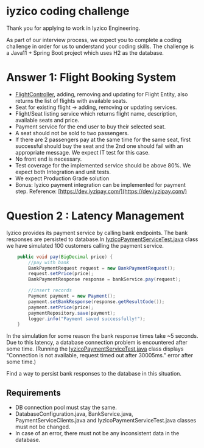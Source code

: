 # iyzico coding challenge

Thank you for applying to work in Iyzico Engineering.

As part of our interview process, we expect you to complete a coding challenge in order for us to understand your coding skills.
The challenge is a Java11 + Spring Boot project which uses H2 as the database.


# Answer 1: Flight Booking System


* [FlightController](src/main/java/com/iyzico/challenge/controller/FlightController.java),  adding, removing and updating for Flight Entity, also returns the list of flights with available seats.
* Seat for existing flight -> adding, removing or updating services.
* Flight/Seat listing service which returns flight name, description, available seats and price.
* Payment service for the end user to buy their selected seat.
* A seat should not be sold to two passengers.
* If there are 2 passengers pay at the same time for the same seat, first successful should buy the seat and the 2nd one should fail with an appropriate message. We expect IT test for this case.
* No front end is necessary.
* Test coverage for the implemented service should be above 80%. We expect both Integration and unit tests.
* We expect Production Grade solution
* Bonus: Iyzico payment integration can be implemented for payment step.
  Reference: [https://dev.iyzipay.com/](https://dev.iyzipay.com/)


# Question 2 : Latency Management

Iyzico provides its payment service by calling bank endpoints. The bank responses are persisted to database.In [IyzicoPaymentServiceTest.java](src/test/java/com/iyzico/challenge/service/IyzicoPaymentServiceTest.java)
class we have simulated 100 customers calling the payment service.

```java
    public void pay(BigDecimal price) {
        //pay with bank
        BankPaymentRequest request = new BankPaymentRequest();
        request.setPrice(price);
        BankPaymentResponse response = bankService.pay(request);

        //insert records
        Payment payment = new Payment();
        payment.setBankResponse(response.getResultCode());
        payment.setPrice(price);
        paymentRepository.save(payment);
        logger.info("Payment saved successfully!");
    }
```

In the simulation for some reason the bank response times take ~5 seconds. Due to this latency, a database connection problem is encountered after some time. (Running the [IyzicoPaymentServiceTest.java](src/test/java/com/iyzico/challenge/service/IyzicoPaymentServiceTest.java)
class displays "Connection is not available, request timed out after 30005ms." error after some time.)

Find a way to persist bank responses to the database in this situation.

## Requirements

* DB connection pool must stay the same.
* DatabaseConfiguration.java, BankService.java, PaymentServiceClients.java and IyzicoPaymentServiceTest.java classes must not be changed.
* In case of an error, there must not be any inconsistent data in the database.





